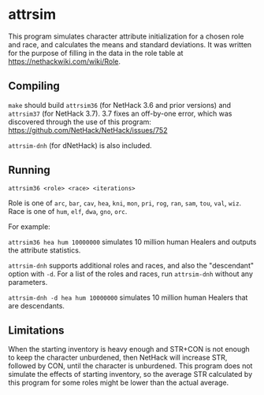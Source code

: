 # attrsim

This program simulates character attribute initialization for a chosen
role and race, and calculates the means and standard deviations.  It
was written for the purpose of filling in the data in the role table
at https://nethackwiki.com/wiki/Role.

## Compiling

`make` should build `attrsim36` (for NetHack 3.6 and prior versions)
and `attrsim37` (for NetHack 3.7).  3.7 fixes an off-by-one error,
which was discovered through the use of this program:
https://github.com/NetHack/NetHack/issues/752

`attrsim-dnh` (for dNetHack) is also included.

## Running

`attrsim36 <role> <race> <iterations>`

Role is one of `arc`, `bar`, `cav`, `hea`, `kni`, `mon`, `pri`, `rog`,
`ran`, `sam`, `tou`, `val`, `wiz`.  Race is one of `hum`, `elf`,
`dwa`, `gno`, `orc`.

For example:

`attrsim36 hea hum 10000000` simulates 10 million human Healers and
outputs the attribute statistics.

`attrsim-dnh` supports additional roles and races, and also the
"descendant" option with `-d`.  For a list of the roles and races, run
`attrsim-dnh` without any parameters.

`attrsim-dnh -d hea hum 10000000` simulates 10 million human Healers
that are descendants.

## Limitations

When the starting inventory is heavy enough and STR+CON is not enough
to keep the character unburdened, then NetHack will increase STR,
followed by CON, until the character is unburdened.  This program does
not simulate the effects of starting inventory, so the average STR
calculated by this program for some roles might be lower than the
actual average.
